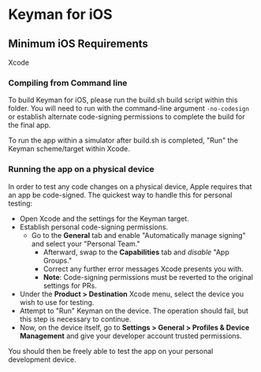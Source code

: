 # Keyman for iOS

## Minimum iOS Requirements
Xcode

### Compiling from Command line
To build Keyman for iOS, please run the build.sh build script within this folder.
You will need to run with the command-line argument `-no-codesign` or establish alternate code-signing permissions to complete the build for the final app.

To run the app within a simulator after build.sh is completed, "Run" the Keyman scheme/target within Xcode.

### Running the app on a physical device
In order to test any code changes on a physical device, Apple requires that an app be code-signed.  The quickest way to handle this for personal testing:

- Open Xcode and the settings for the Keyman target.
- Establish personal code-signing permissions.
  - Go to the **General** tab and enable "Automatically manage signing" and select your "Personal Team."
	- Afterward, swap to the **Capabilities** tab and *disable* "App Groups."
	- Correct any further error messages Xcode presents you with.
	- **Note**:  Code-signing permissions must be reverted to the original settings for PRs.
- Under the **Product > Destination** Xcode menu, select the device you wish to use for testing.
- Attempt to "Run" Keyman on the device.  The operation should fail, but this step is necessary to continue.
- Now, on the device itself, go to **Settings > General > Profiles & Device Management** and give your developer account trusted permissions.

You should then be freely able to test the app on your personal development device.
